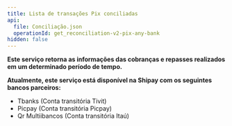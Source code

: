 ```yaml
---
title: Lista de transações Pix conciliadas
api:
  file: Conciliação.json
  operationId: get_reconciliation-v2-pix-any-bank
hidden: false
---
```

**Este serviço retorna as informações das cobranças e repasses realizados em um determinado período de tempo.**

**Atualmente, este serviço está disponível na Shipay com os seguintes bancos parceiros:**

* Tbanks (Conta transitória Tivit)
* Picpay (Conta transitória Picpay)
* Qr Multiibancos (Conta transitória Itaú)